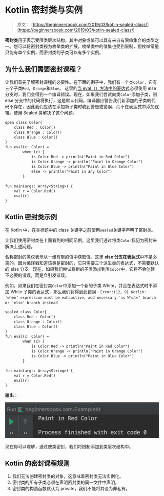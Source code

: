 # Kotlin 密封类与实例

> 原文： [https://beginnersbook.com/2019/03/kotlin-sealed-class/](https://beginnersbook.com/2019/03/kotlin-sealed-class/)

**密封类**用于表示受限类层次结构，其中对象或值可以具有来自有限值集合的类型之一。您可以将密封类视为枚举类的扩展。枚举类中的值集也受到限制，但枚举常量只能有单个实例，而密封类的子类可以有多个实例。

## 为什么我们需要密封课程？

让我们首先了解密封课程的必要性。在下面的例子中，我们有一个类`Color`，它有三个子类`Red`，`Orange`和`Blue`。
这里的[当 eval（）方法中的表达式](https://beginnersbook.com/2019/02/kotlin-when-expression/)必须使用 else 分支时，我们会得到一个编译错误。现在，如果我们尝试向类`Color`添加子类，则 else 分支中的代码将执行，这是默认代码。编译器应警告我们新添加的子类的代码不存在，因此我们应该在添加新子类时收到警告或错误，而不在表达式中添加逻辑。使用 Sealed 类解决了这个问题。

```
open class Color{
    class Red : Color()
    class Orange : Color()
    class Blue : Color()
}
fun eval(c: Color) =
        when (c) {
            is Color.Red -> println("Paint in Red Color")
            is Color.Orange -> println("Paint in Orange Color")
            is Color.Blue -> println("Paint in Blue Color")
            else -> println("Paint in any Color")
        }

fun main(args: Array<String>) {
    val r = Color.Red()
    eval(r)
}
```

## Kotlin 密封类示例

在 Kotlin 中，在类标题中的 class 关键字之前使用`sealed`关键字声明了密封类。

让我们使用密封类在上面看到的相同示例。这里我们通过将类`Color`标记为密封来解决上述问题。

名称密封的类仅表示从一组有限的值中获取值。这里 **else 分支在表达式**中不是必需的，因为编译器知道该类是密封的，它只需要三个派生类的表达式，不需要默认的 else 分支。现在，如果我们尝试将新的子类添加到类`Color`中，它将不会创建不必要的错误，而是会引发错误。

例如，如果我们在密封类`Color`中添加一个新的子类 White，并且在表达式时不添加 White 子类的表达式，那么我们将得到此错误 - `Error:(12, 9) Kotlin: 'when' expression must be exhaustive, add necessary 'is White' branch or 'else' branch instead`

```
sealed class Color{
    class Red : Color()
    class Orange : Color()
    class Blue : Color()
}
fun eval(c: Color) =
        when (c) {
            is Color.Red -> println("Paint in Red Color")
            is Color.Orange -> println("Paint in Orange Color")
            is Color.Blue -> println("Paint in Blue Color")
        }

fun main(args: Array<String>) {
    val r = Color.Red()
    eval(r)
}
```

**输出：**

![Kotlin Sealed class example](img/9f96112b70a2de4e1a2e4db56908010d.jpg)

现在你可以理解，通过使类密封，我们将限制添加到类层次结构中。

## Kotlin 的密封课程规则

1.  我们无法创建密封类的对象，这意味着密封类无法实例化。
2.  密封类的所有子类必须在声明密封类的同一文件中声明。
3.  密封类的构造函数默认为 private，我们不能将其设为非私有。
